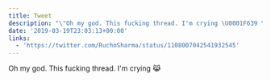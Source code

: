 ```yaml
---
title: Tweet
description: "\"Oh my god. This fucking thread. I'm crying \U0001F639 \""
date: '2019-03-19T23:03:13+00:00'
links:
  - 'https://twitter.com/RuchoSharma/status/1108007042541932545'
---
```

Oh my god. This fucking thread. I'm crying 😹 
